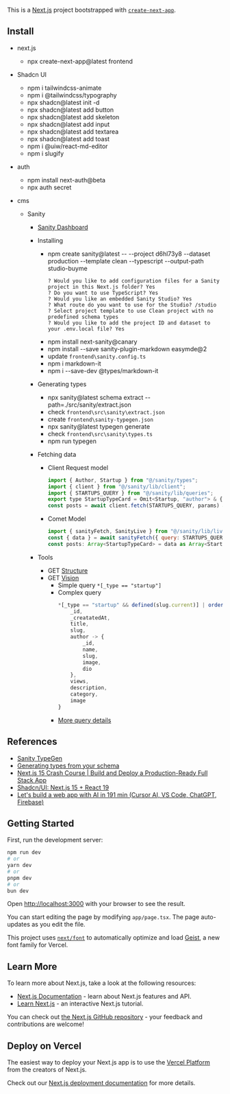 This is a [Next.js](https://nextjs.org) project bootstrapped with [`create-next-app`](https://nextjs.org/docs/app/api-reference/cli/create-next-app).

## Install 
- next.js
    - npx create-next-app@latest frontend
- Shadcn UI
    - npm i tailwindcss-animate
    - npm i @tailwindcss/typography
    - npx shadcn@latest init -d
    - npx shadcn@latest add button
    - npx shadcn@latest add skeleton
    - npx shadcn@latest add input
    - npx shadcn@latest add textarea 
    - npx shadcn@latest add toast 
    - npm i @uiw/react-md-editor
    - npm i slugify

- auth
    - npm install next-auth@beta
    - npx auth secret
- cms
    - Sanity
        - [Sanity Dashboard](https://www.sanity.io/manage/personal/project/d6hl73y8)
        - Installing 
            - npm create sanity@latest -- --project d6hl73y8 --dataset production --template clean --typescript --output-path studio-buyme
                ```shell
                ? Would you like to add configuration files for a Sanity project in this Next.js folder? Yes
                ? Do you want to use TypeScript? Yes
                ? Would you like an embedded Sanity Studio? Yes
                ? What route do you want to use for the Studio? /studio
                ? Select project template to use Clean project with no predefined schema types
                ? Would you like to add the project ID and dataset to your .env.local file? Yes
                ```
            - npm install next-sanity@canary
            - npm install --save sanity-plugin-markdown easymde@2
            - update `frontend\sanity.config.ts`
            - npm i markdown-it
            - npm i --save-dev @types/markdown-it
        - Generating types 
            - npx sanity@latest schema extract --path=./src/sanity/extract.json
            - check `frontend\src\sanity\extract.json`
            - create `frontend\sanity-typegen.json`
            - npx sanity@latest typegen generate
            - check `frontend\src\sanity\types.ts`
            - npm run typegen
        - Fetching data 
            - Client Request model 
                ```js
                import { Author, Startup } from "@/sanity/types";
                import { client } from "@/sanity/lib/client";
                import { STARTUPS_QUERY } from "@/sanity/lib/queries";
                export type StartupTypeCard = Omit<Startup, "author"> & { author?: Author };
                const posts = await client.fetch(STARTUPS_QUERY, params) as Array<StartupTypeCard>;
                ```
            - Comet Model
                ```js
                import { sanityFetch, SanityLive } from "@/sanity/lib/live";
                const { data } = await sanityFetch({ query: STARTUPS_QUERY, params });
                const posts: Array<StartupTypeCard> = data as Array<StartupTypeCard>;
                ```

        - Tools 
            - GET [Structure](http://localhost:3000/studio/structure)
            - GET [Vision](http://localhost:3000/studio/vision)
                - Simple query
                    `*[_type == "startup"]`
                - Complex query
                    ```js
                    *[_type == "startup" && defined(slug.current)] | order(_createdAt desc){
                        _id, 
                        _creatatedAt,
                        title, 
                        slug, 
                        author -> {
                            _id,
                            name,
                            slug,
                            image, 
                            dio
                        },
                        views,
                        description,
                        category,
                        image
                    } 
                    ```
                - [More query details](./src/sanity/lib/queries.ts)


## References 
- [Sanity TypeGen](https://www.sanity.io/docs/sanity-typegen)
- [Generating types from your schema](https://www.sanity.io/learn/course/typescripted-content/generating-types-from-your-schema)
- [Next.js 15 Crash Course | Build and Deploy a Production-Ready Full Stack App](https://www.youtube.com/watch?v=Zq5fmkH0T78)
- [Shadcn/UI: Next.js 15 + React 19](https://ui.shadcn.com/docs/react-19)
- [Let's build a web app with AI in 191 min (Cursor AI, VS Code, ChatGPT, Firebase)](https://www.youtube.com/watch?v=-tnPCI5RdNA)

## Getting Started

First, run the development server:

```bash
npm run dev
# or
yarn dev
# or
pnpm dev
# or
bun dev
```

Open [http://localhost:3000](http://localhost:3000) with your browser to see the result.

You can start editing the page by modifying `app/page.tsx`. The page auto-updates as you edit the file.

This project uses [`next/font`](https://nextjs.org/docs/app/building-your-application/optimizing/fonts) to automatically optimize and load [Geist](https://vercel.com/font), a new font family for Vercel.

## Learn More

To learn more about Next.js, take a look at the following resources:

- [Next.js Documentation](https://nextjs.org/docs) - learn about Next.js features and API.
- [Learn Next.js](https://nextjs.org/learn) - an interactive Next.js tutorial.

You can check out [the Next.js GitHub repository](https://github.com/vercel/next.js) - your feedback and contributions are welcome!

## Deploy on Vercel

The easiest way to deploy your Next.js app is to use the [Vercel Platform](https://vercel.com/new?utm_medium=default-template&filter=next.js&utm_source=create-next-app&utm_campaign=create-next-app-readme) from the creators of Next.js.

Check out our [Next.js deployment documentation](https://nextjs.org/docs/app/building-your-application/deploying) for more details.

